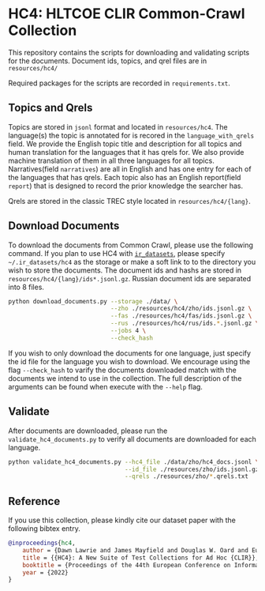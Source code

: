 # HC4: HLTCOE CLIR Common-Crawl Collection

This repository contains the scripts for downloading and validating scripts for the documents. 
Document ids, topics, and qrel files are in `resources/hc4/`

Required packages for the scripts are recorded in `requirements.txt`. 

## Topics and Qrels

Topics are stored in `jsonl` format and located in `resources/hc4`. The language(s) the topic is annotated for is recored in the `language_with_qrels` field. We provide the English topic title and description for all topics and human translation for the languages that it has qrels for. We also provide machine translation of them in all three languages for all topics.
Narratives(field `narratives`) are all in English and has one entry for each of the languages that has qrels. 
Each topic also has an English report(field `report`) that is designed to record the prior knowledge the searcher has. 

Qrels are stored in the classic TREC style located in `resources/hc4/{lang}`. 

## Download Documents

To download the documents from Common Crawl, please use the following command.
If you plan to use HC4 with [`ir_datasets`](https://ir-datasets.com/), please specify `~/.ir_datasets/hc4` as the storage or make a soft link to to the directory you wish to store the documents. The document ids and hashs are stored in `resources/hc4/{lang}/ids*.jsonl.gz`. Russian document ids are separated into 8 files. 

```bash
python download_documents.py --storage ./data/ \
                             --zho ./resources/hc4/zho/ids.jsonl.gz \
                             --fas ./resources/hc4/fas/ids.jsonl.gz \
                             --rus ./resources/hc4/rus/ids.*.jsonl.gz \
                             --jobs 4 \
                             --check_hash 
```

If you wish to only download the documents for one language, just specify the id file for the language
you wish to download. 
We encourage using the flag `--check_hash` to varify the documents downloaded match with the 
documents we intend to use in the collection. 
The full description of the arguments can be found when execute with the `--help` flag.

## Validate

After documents are downloaded, please run the `validate_hc4_documents.py` to verify all documents 
are downloaded for each language. 

```bash
python validate_hc4_documents.py --hc4_file ./data/zho/hc4_docs.jsonl \
                                 --id_file ./resources/zho/ids.jsonl.gz \
                                 --qrels ./resources/zho/*.qrels.txt
```

## Reference

If you use this collection, please kindly cite our dataset paper with the following bibtex entry. 

```bibtex
@inproceedings{hc4,
	author = {Dawn Lawrie and James Mayfield and Douglas W. Oard and Eugene Yang},
	title = {{HC4}: A New Suite of Test Collections for Ad Hoc {CLIR}},
	booktitle = {Proceedings of the 44th European Conference on Information Retrieval (ECIR)},
	year = {2022}
}
```

